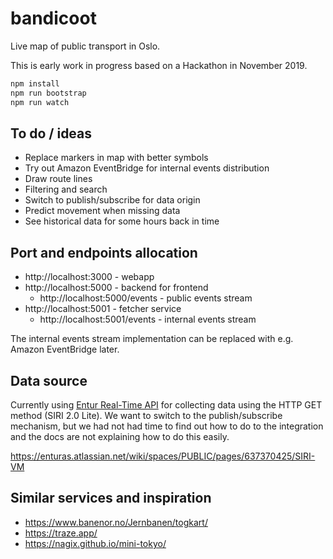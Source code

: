 # bandicoot

Live map of public transport in Oslo.

This is early work in progress based on a Hackathon in November 2019.

```bash
npm install
npm run bootstrap
npm run watch
```

## To do / ideas

- Replace markers in map with better symbols
- Try out Amazon EventBridge for internal events distribution
- Draw route lines
- Filtering and search
- Switch to publish/subscribe for data origin
- Predict movement when missing data
- See historical data for some hours back in time

## Port and endpoints allocation

- http://localhost:3000 - webapp
- http://localhost:5000 - backend for frontend
  - http://localhost:5000/events - public events stream
- http://localhost:5001 - fetcher service
  - http://localhost:5001/events - internal events stream

The internal events stream implementation can be replaced with e.g.
Amazon EventBridge later.

## Data source

Currently using [Entur Real-Time API](https://developer.entur.org/pages-real-time-api)
for collecting data using the HTTP GET method (SIRI 2.0 Lite). We want to
switch to the publish/subscribe mechanism, but we had not had
time to find out how to do to the integration and the docs are
not explaining how to do this easily.

https://enturas.atlassian.net/wiki/spaces/PUBLIC/pages/637370425/SIRI-VM

## Similar services and inspiration

- https://www.banenor.no/Jernbanen/togkart/
- https://traze.app/
- https://nagix.github.io/mini-tokyo/

